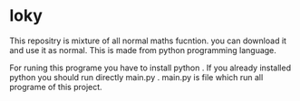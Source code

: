 # loky
This repositry is mixture of all normal maths fucntion.
you can download it and use it as normal.
This is made from python programming language. 

For runing this programe you have to install python .
If you already installed python you should run directly main.py .
main.py is file which run all programe of this project. 
